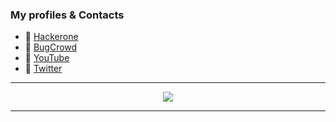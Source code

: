 ### My profiles & Contacts
- 🔰 [Hackerone](https://hackerone.com/pr0k3z)
- 🔰 [BugCrowd](https://bugcrowd.com/prok3z)
- 🔰 [YouTube](https://www.youtube.com/channel/UCHd4trwcxUqGNdqXipQSHjQ)
- 🔰 [Twitter](https://twitter.com/prok3z)

*************

<p align="center">
<a href="https://github.com/anuraghazra/github-readme-stats"> 
<img src="https://github-readme-stats.vercel.app/api?username=prok3z&&show_icons=true&theme=radical"/>
</a>
</p>

*************
